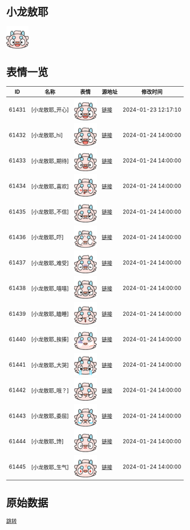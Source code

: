 # 小龙敖耶

<img src="./cover.png" height="60" alt="cover" />

# 表情一览

|ID|名称|表情|源地址|修改时间|
|----|----|----|----|----|
|61431|[小龙敖耶_开心]|<img src="./pic/061431_%5B小龙敖耶_开心%5D.png" height="60" alt="开心"/>|[链接](https://i0.hdslb.com/bfs/garb/cccbe7e397b7272a1badd802ac3768d472062595.png)|2024-01-23 12:17:10|
|61432|[小龙敖耶_hi]|<img src="./pic/061432_%5B小龙敖耶_hi%5D.png" height="60" alt="hi"/>|[链接](https://i0.hdslb.com/bfs/garb/5e67c17f2dd12048779200af3dfb4053779bbe87.png)|2024-01-24 14:00:00|
|61433|[小龙敖耶_期待]|<img src="./pic/061433_%5B小龙敖耶_期待%5D.png" height="60" alt="期待"/>|[链接](https://i0.hdslb.com/bfs/garb/60e2c3ea5aa54176f0d12fc61b8c36a10fca7be0.png)|2024-01-24 14:00:00|
|61434|[小龙敖耶_喜欢]|<img src="./pic/061434_%5B小龙敖耶_喜欢%5D.png" height="60" alt="喜欢"/>|[链接](https://i0.hdslb.com/bfs/garb/e2cf096cfc653e8bacb4b76ccb405f99aeea28ee.png)|2024-01-24 14:00:00|
|61435|[小龙敖耶_不信]|<img src="./pic/061435_%5B小龙敖耶_不信%5D.png" height="60" alt="不信"/>|[链接](https://i0.hdslb.com/bfs/garb/f154d0b528ea840d4e8a3715f1535fe3e926e9e4.png)|2024-01-24 14:00:00|
|61436|[小龙敖耶_吓]|<img src="./pic/061436_%5B小龙敖耶_吓%5D.png" height="60" alt="吓"/>|[链接](https://i0.hdslb.com/bfs/garb/fe385bbba06569b29cb8d81b59f8c0e7f6d2f033.png)|2024-01-24 14:00:00|
|61437|[小龙敖耶_难受]|<img src="./pic/061437_%5B小龙敖耶_难受%5D.png" height="60" alt="难受"/>|[链接](https://i0.hdslb.com/bfs/garb/4df2d1f02f1d249d5f04ada45c2a75cf9e5dc365.png)|2024-01-24 14:00:00|
|61438|[小龙敖耶_嘻嘻]|<img src="./pic/061438_%5B小龙敖耶_嘻嘻%5D.png" height="60" alt="嘻嘻"/>|[链接](https://i0.hdslb.com/bfs/garb/eaf8fc1dcc62f829f9baf105d8e9698b34b99f2b.png)|2024-01-24 14:00:00|
|61439|[小龙敖耶_瞌睡]|<img src="./pic/061439_%5B小龙敖耶_瞌睡%5D.png" height="60" alt="瞌睡"/>|[链接](https://i0.hdslb.com/bfs/garb/273ec71cc146a10bc77453af8c8aba86d63173af.png)|2024-01-24 14:00:00|
|61440|[小龙敖耶_挨揍]|<img src="./pic/061440_%5B小龙敖耶_挨揍%5D.png" height="60" alt="挨揍"/>|[链接](https://i0.hdslb.com/bfs/garb/6b19750e470ca198dce4542937ff1476cd5c6c01.png)|2024-01-24 14:00:00|
|61441|[小龙敖耶_大哭]|<img src="./pic/061441_%5B小龙敖耶_大哭%5D.png" height="60" alt="大哭"/>|[链接](https://i0.hdslb.com/bfs/garb/994f8246ed72f666f8e34b77365e6f20a84b2f33.png)|2024-01-24 14:00:00|
|61442|[小龙敖耶_哦？]|<img src="./pic/061442_%5B小龙敖耶_哦？%5D.png" height="60" alt="哦？"/>|[链接](https://i0.hdslb.com/bfs/garb/2deb6a39356663f117a88d3e87ebeff9f9fb7c21.png)|2024-01-24 14:00:00|
|61443|[小龙敖耶_委屈]|<img src="./pic/061443_%5B小龙敖耶_委屈%5D.png" height="60" alt="委屈"/>|[链接](https://i0.hdslb.com/bfs/garb/8501a85be26d1fd31ccdc24045d33d34da1ebbfb.png)|2024-01-24 14:00:00|
|61444|[小龙敖耶_馋]|<img src="./pic/061444_%5B小龙敖耶_馋%5D.png" height="60" alt="馋"/>|[链接](https://i0.hdslb.com/bfs/garb/dcef93002f6f7ce6803f6f32d71667563444b60d.png)|2024-01-24 14:00:00|
|61445|[小龙敖耶_生气]|<img src="./pic/061445_%5B小龙敖耶_生气%5D.png" height="60" alt="生气"/>|[链接](https://i0.hdslb.com/bfs/garb/9766ec62f949b48fcedc20efb7360bac877e25dc.png)|2024-01-24 14:00:00|

# 原始数据

[跳转](./raw.json)

